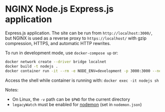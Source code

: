 # NGINX Node.js Express.js application

Express.js application. The site can be run from `http://localhost:3000/`, but NGINX is used as a reverse proxy to `https://localhost/` with gzip compression, HTTPS, and automatic HTTP rewrites.

To run in development mode, use `docker-compose up` or:

```sh
docker network create --driver bridge localnet
docker build -t nodejs .
docker container run -it --rm -e NODE_ENV=development -p 3000:3000 --net localnet -v /d/documents/projects/docker-demo/nodejs:/home/node/app --name nodejs --entrypoint '/bin/sh' nodejs -c 'npm i && npm run debug'
```

Access the shell while container is running with: `docker exec -it nodejs sh`

Notes:

* On Linux, the `-v` path can be `$PWD` for the current directory
* `legacyWatch` must be enabled for [nodemon](https://nodemon.io/) (set in `nodemon.json`)
